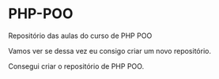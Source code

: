 # PHP-POO
Repositório das aulas do curso de PHP POO

Vamos ver se dessa vez eu consigo criar um novo repositório.

Consegui criar o repositório de PHP POO.